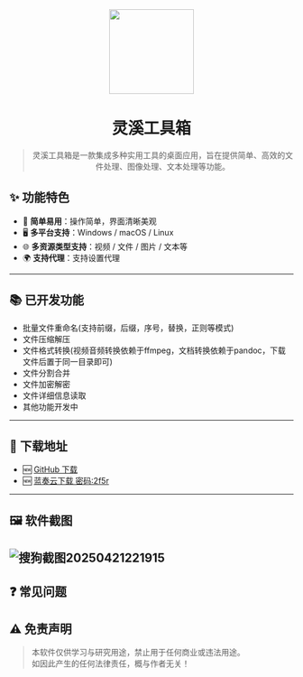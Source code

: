 <div align="center">
  <img src="https://cdn.jsdelivr.net/gh/luming8/picgo/images/icon2.png" alt="" width="150" height="150">
  <h1>灵溪工具箱</h1>
  <blockquote>灵溪工具箱是一款集成多种实用工具的桌面应用，旨在提供简单、高效的文件处理、图像处理、文本处理等功能。 </blockquote>
</div>


## ✨ 功能特色

- 🚀 **简单易用**：操作简单，界面清晰美观
- 🖥️ **多平台支持**：Windows / macOS / Linux
- 🌐 **多资源类型支持**：视频 / 文件 / 图片 / 文本等
- 🌍 **支持代理**：支持设置代理

---

## 📚 已开发功能
- 批量文件重命名(支持前缀，后缀，序号，替换，正则等模式)
- 文件压缩解压
- 文件格式转换(视频音频转换依赖于ffmpeg，文档转换依赖于pandoc，下载文件后置于同一目录即可)
- 文件分割合并
- 文件加密解密
- 文件详细信息读取
- 其他功能开发中
---

## 🧩 下载地址

- 🆕 [GitHub 下载](https://github.com/luming8/lingxi-toolbox/releases)
- 🆕 [蓝奏云下载 密码:2f5r](https://lm88.lanzoub.com/b0j0id6yb)

--- 


## 🖼️ 软件截图

![搜狗截图20250421221915](https://cdn.jsdelivr.net/gh/luming8/picgo/images/搜狗截图20250421221915.png)
---

## ❓ 常见问题



## ⚠️ 免责声明

> 本软件仅供学习与研究用途，禁止用于任何商业或违法用途。  
如因此产生的任何法律责任，概与作者无关！
